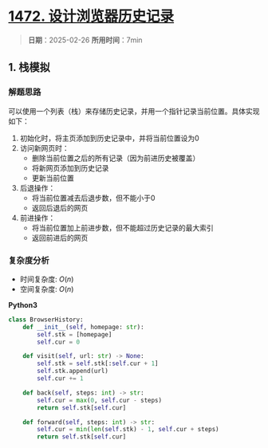 # [1472. 设计浏览器历史记录](https://leetcode.cn/problems/design-browser-history/description/)

> **日期**：2025-02-26
> **所用时间**：7min

## 1. 栈模拟

### 解题思路

可以使用一个列表（栈）来存储历史记录，并用一个指针记录当前位置。具体实现如下：

1. 初始化时，将主页添加到历史记录中，并将当前位置设为0
2. 访问新网页时：
   - 删除当前位置之后的所有记录（因为前进历史被覆盖）
   - 将新网页添加到历史记录
   - 更新当前位置
3. 后退操作：
   - 将当前位置减去后退步数，但不能小于0
   - 返回后退后的网页
4. 前进操作：
   - 将当前位置加上前进步数，但不能超过历史记录的最大索引
   - 返回前进后的网页

### 复杂度分析

- 时间复杂度: $O(n)$
- 空间复杂度: $O(n)$

**Python3**

```python
class BrowserHistory:
    def __init__(self, homepage: str):
        self.stk = [homepage]
        self.cur = 0

    def visit(self, url: str) -> None:
        self.stk = self.stk[:self.cur + 1]
        self.stk.append(url)
        self.cur += 1

    def back(self, steps: int) -> str:
        self.cur = max(0, self.cur - steps)
        return self.stk[self.cur]

    def forward(self, steps: int) -> str:
        self.cur = min(len(self.stk) - 1, self.cur + steps)
        return self.stk[self.cur]
```